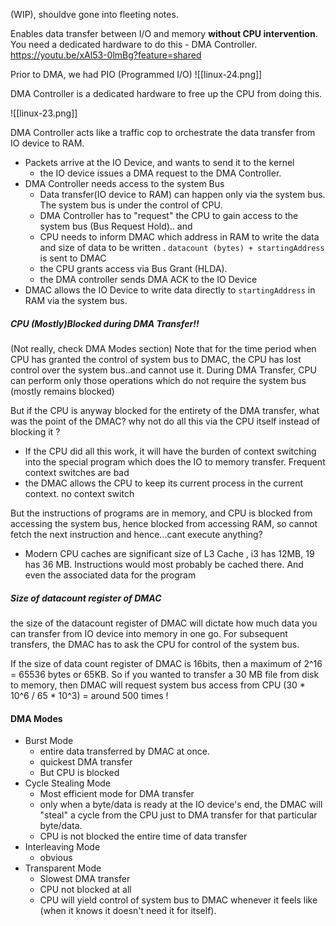 (WIP), shouldve gone into fleeting notes. 

Enables data transfer between I/O and memory **without CPU intervention**. 
You need a dedicated hardware to do this - DMA Controller.
https://youtu.be/xAl53-0lmBg?feature=shared

Prior to DMA, we had PIO (Programmed I/O)
![[linux-24.png]]

DMA Controller is a dedicated hardware to free up the CPU from doing this.


![[linux-23.png]]

DMA Controller acts like a traffic cop to orchestrate the data transfer from IO device to RAM.

- Packets arrive at the IO Device, and wants to send it to the kernel
	- the IO device issues a DMA request to the DMA Controller.
- DMA Controller needs access to the system Bus
	- Data transfer(IO device to RAM) can happen only via the system bus. The system bus is under the control of CPU. 
	- DMA Controller has to "request" the CPU to gain access to the system bus (Bus Request Hold).. and
	-  CPU needs to inform DMAC which address in RAM to write the data and size of data to be written . `datacount (bytes) + startingAddress` is sent to DMAC
	- the CPU grants access via Bus Grant (HLDA). 
	- the DMA controller sends DMA ACK to the IO Device
- DMAC allows the IO Device to write data directly to `startingAddress` in RAM via the system bus.


##### CPU (Mostly)Blocked during DMA Transfer!!
(Not really, check DMA Modes section)
Note that for the time period when CPU has granted the control of system bus to DMAC, the CPU has lost control over the system bus..and cannot use it.
During DMA Transfer, CPU can perform only those operations which do not require the system bus (mostly remains blocked)

But if the CPU is anyway blocked for the entirety of the DMA transfer, what was the point of the DMAC? why not do all this via the CPU itself instead of blocking it ?
- If the CPU did all this work, it will have the burden of context switching into the special program which does the IO to memory transfer. Frequent context switches are bad
- the DMAC allows the CPU to keep its current process in the current context. no context switch

But the instructions of programs are in memory, and CPU is blocked from accessing the system bus, hence blocked from accessing RAM, so cannot fetch the next instruction and hence...cant execute anything? 
- Modern CPU caches are significant size of L3 Cache , i3 has 12MB, 19 has 36 MB. Instructions would most probably be cached there. And even the associated data for the program

##### Size of datacount register of DMAC
the size of the datacount register of DMAC will dictate how much data you can transfer from IO device into memory in one go. For subsequent transfers, the DMAC has to ask the CPU for control of the system bus.

If the size of data count register of DMAC is 16bits, then a maximum of 2^16 = 65536 bytes or 65KB.
So if you wanted to transfer a 30 MB file from disk to memory, then DMAC will request system bus access from CPU (30 * 10^6 / 65 * 10^3) = around 500 times !


#### DMA Modes
- Burst Mode
	- entire data transferred by DMAC at once.
	- quickest DMA transfer
	- But CPU is blocked
- Cycle Stealing Mode
	- Most efficient mode for DMA transfer
	- only when a byte/data is ready at the IO device's end, the DMAC will "steal" a cycle from the CPU just to DMA transfer for that particular byte/data.
	- CPU is not blocked the entire time of data transfer
- Interleaving Mode
	- obvious
- Transparent Mode
	- Slowest DMA transfer
	- CPU not blocked at all
	- CPU will yield control of system bus to DMAC whenever it feels like (when it knows it doesn't need it for itself).

